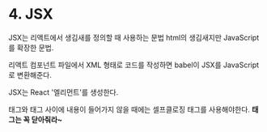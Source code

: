 # 4. JSX
JSX는 리액트에서 생김새를 정의할 때 사용하는 문법
html의 생김새지만 JavaScript를 확장한 문법.

리액트 컴포넌트 파일에서 XML 형태로 코드를 작성하면 babel이 JSX를 JavaScript로 변환해준다.

JSX는 React '엘리먼트'를 생성한다.


태그와 태그 사이에 내용이 들어가지 않을 때에는 셀프클로징 태그를 사용해야한다.
**태그는 꼭 닫아줘라~**

